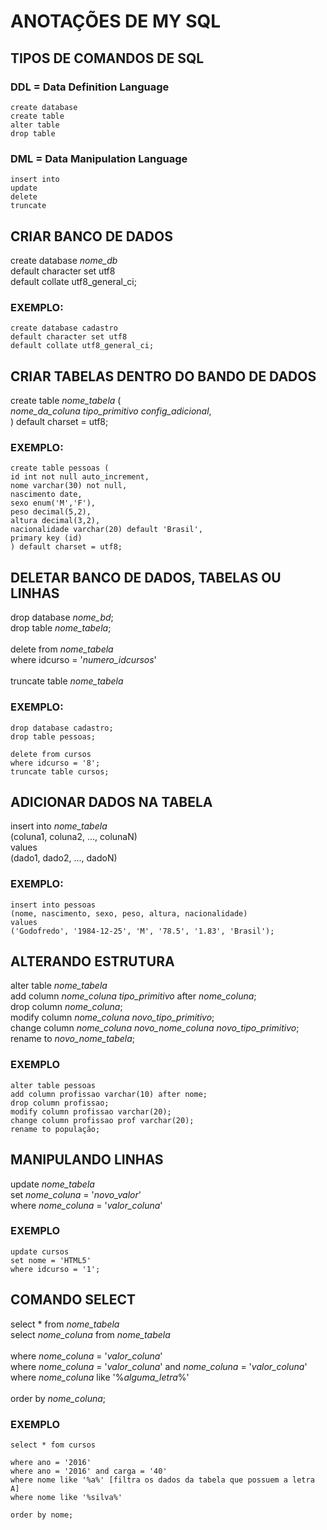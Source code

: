 # **ANOTAÇÕES DE MY SQL**

## **TIPOS DE COMANDOS DE SQL**

### DDL = Data Definition Language
```
create database
create table
alter table
drop table
```
### DML = Data Manipulation Language 
```
insert into
update
delete
truncate
```
## **CRIAR BANCO DE DADOS**

create database *nome_db*<br>
default character set utf8<br>
default collate utf8_general_ci;

### EXEMPLO:
```
create database cadastro
default character set utf8
default collate utf8_general_ci;
```
## **CRIAR TABELAS DENTRO DO BANDO DE DADOS**

create table *nome_tabela* (<br>
*nome_da_coluna* *tipo_primitivo* *config_adicional*,<br>
) default charset = utf8;

### EXEMPLO:
```
create table pessoas (
id int not null auto_increment,
nome varchar(30) not null,
nascimento date,
sexo enum('M','F'),
peso decimal(5,2),
altura decimal(3,2),
nacionalidade varchar(20) default 'Brasil',
primary key (id)
) default charset = utf8;
```
## **DELETAR BANCO DE DADOS, TABELAS OU LINHAS**

drop database *nome_bd*;<br>
drop table *nome_tabela*;<br>
<br>
delete from *nome_tabela*<br>
where idcurso = '*numero_idcursos*'<br>
<br>
truncate table *nome_tabela*

### EXEMPLO:
```
drop database cadastro;
drop table pessoas;

delete from cursos
where idcurso = '8';
truncate table cursos;
```
## **ADICIONAR DADOS NA TABELA**

insert into *nome_tabela*<br>
(coluna1, coluna2, ..., colunaN)<br>
values<br>
(dado1, dado2, ..., dadoN)

### EXEMPLO:
```
insert into pessoas
(nome, nascimento, sexo, peso, altura, nacionalidade)
values
('Godofredo', '1984-12-25', 'M', '78.5', '1.83', 'Brasil');
```
## **ALTERANDO ESTRUTURA**

alter table *nome_tabela*<br>
add column *nome_coluna* *tipo_primitivo* after *nome_coluna*;<br>
drop column *nome_coluna*;<br>
modify column *nome_coluna* *novo_tipo_primitivo*;<br>
change column *nome_coluna* *novo_nome_coluna* *novo_tipo_primitivo*;<br>
rename to *novo_nome_tabela*;

### EXEMPLO
```
alter table pessoas
add column profissao varchar(10) after nome;
drop column profissao;
modify column profissao varchar(20);
change column profissao prof varchar(20);
rename to população;
```
## **MANIPULANDO LINHAS**

update *nome_tabela*<br>
set *nome_coluna* = '*novo_valor*'<br>
where *nome_coluna* = '*valor_coluna*'

### EXEMPLO
```
update cursos
set nome = 'HTML5'
where idcurso = '1';
```
## **COMANDO SELECT**

select * from *nome_tabela*<br>
select *nome_coluna* from *nome_tabela*<br>
<br>
where *nome_coluna* = '*valor_coluna*'<br>
where *nome_coluna* = '*valor_coluna*' and *nome_coluna* = '*valor_coluna*'<br>
where *nome_coluna* like '%*alguma_letra*%'<br>
<br>
order by *nome_coluna*;

### EXEMPLO
```
select * fom cursos

where ano = '2016'
where ano = '2016' and carga = '40'
where nome like '%a%' [filtra os dados da tabela que possuem a letra A]
where nome like '%silva%'

order by nome;
```